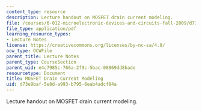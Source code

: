 ```yaml
---
content_type: resource
description: Lecture handout on MOSFET drain current modeling.
file: /courses/6-012-microelectronic-devices-and-circuits-fall-2009/d73e9baf5e8da993b7956eab4adcf04a_MIT6_012F09_lec11_drain.pdf
file_type: application/pdf
learning_resource_types:
- Lecture Notes
license: https://creativecommons.org/licenses/by-nc-sa/4.0/
ocw_type: OCWFile
parent_title: Lecture Notes
parent_type: CourseSection
parent_uid: e4c7985c-766a-2f9c-5bac-08869dd8bade
resourcetype: Document
title: MOSFET Drain Current Modeling
uid: d73e9baf-5e8d-a993-b795-6eab4adcf04a
---
```

Lecture handout on MOSFET drain current modeling.